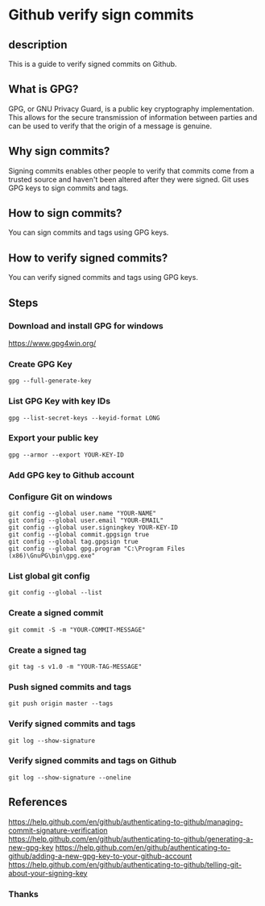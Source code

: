 # Github verify sign commits

## description
This is a guide to verify signed commits on Github.

## What is GPG?
GPG, or GNU Privacy Guard, is a public key cryptography implementation. This allows for the secure transmission of information between parties and can be used to verify that the origin of a message is genuine.

## Why sign commits?
Signing commits enables other people to verify that commits come from a trusted source and haven't been altered after they were signed. Git uses GPG keys to sign commits and tags.

## How to sign commits?
You can sign commits and tags using GPG keys.

## How to verify signed commits?
You can verify signed commits and tags using GPG keys.

## Steps

### Download and install GPG for windows 
https://www.gpg4win.org/

### Create GPG Key
```
gpg --full-generate-key
```

### List GPG Key with key IDs
```
gpg --list-secret-keys --keyid-format LONG
```

### Export your public key
```
gpg --armor --export YOUR-KEY-ID 
```

### Add GPG key to Github account

### Configure Git on windows 
```
git config --global user.name "YOUR-NAME"
git config --global user.email "YOUR-EMAIL"
git config --global user.signingkey YOUR-KEY-ID 
git config --global commit.gpgsign true
git config --global tag.gpgsign true
git config --global gpg.program "C:\Program Files (x86)\GnuPG\bin\gpg.exe"
```

### List global git config 
```
git config --global --list
```

### Create a signed commit
```
git commit -S -m "YOUR-COMMIT-MESSAGE"
```

### Create a signed tag
```
git tag -s v1.0 -m "YOUR-TAG-MESSAGE"
```

### Push signed commits and tags
```
git push origin master --tags
```

### Verify signed commits and tags
```
git log --show-signature
```

### Verify signed commits and tags on Github
```
git log --show-signature --oneline
```

## References
https://help.github.com/en/github/authenticating-to-github/managing-commit-signature-verification
https://help.github.com/en/github/authenticating-to-github/generating-a-new-gpg-key
https://help.github.com/en/github/authenticating-to-github/adding-a-new-gpg-key-to-your-github-account
https://help.github.com/en/github/authenticating-to-github/telling-git-about-your-signing-key

### Thanks
